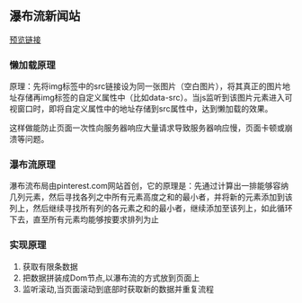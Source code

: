 ## 瀑布流新闻站

[预览链接](https://cjxxhkh.github.io/waterfall-sinanews/32.html)

### 懒加载原理
原理：先将img标签中的src链接设为同一张图片（空白图片），将其真正的图片地址存储再img标签的自定义属性中（比如data-src）。当js监听到该图片元素进入可视窗口时，即将自定义属性中的地址存储到src属性中，达到懒加载的效果。
 
这样做能防止页面一次性向服务器响应大量请求导致服务器响应慢，页面卡顿或崩溃等问题。

### 瀑布流原理
瀑布流布局由pinterest.com网站首创，它的原理是：先通过计算出一排能够容纳几列元素，然后寻找各列之中所有元素高度之和的最小者，并将新的元素添加到该列上，然后继续寻找所有列的各元素之和的最小者，继续添加至该列上，如此循环下去，直至所有元素均能够按要求排列为止

### 实现原理
1. 获取有限条数据
2. 把数据拼装成Dom节点,以瀑布流的方式放到页面上
3. 监听滚动,当页面滚动到底部时获取新的数据并重复流程